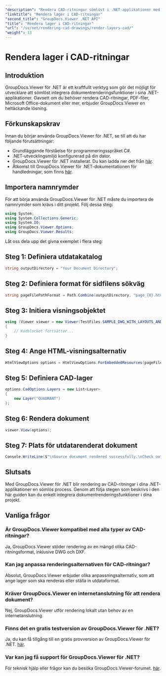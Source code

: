 ```yaml
---
"description": "Rendera CAD-ritningar sömlöst i .NET-applikationer med GroupDocs.Viewer för .NET. Utforska renderingsalternativ, anpassa lager och mer."
"linktitle": "Rendera lager i CAD-ritningar"
"second_title": "GroupDocs.Viewer .NET API"
"title": "Rendera lager i CAD-ritningar"
"url": "/sv/net/rendering-cad-drawings/render-layers-cad/"
"weight": 13
---
```


# Rendera lager i CAD-ritningar

## Introduktion
GroupDocs.Viewer för .NET är ett kraftfullt verktyg som gör det möjligt för utvecklare att sömlöst integrera dokumentrenderingsfunktioner i sina .NET-applikationer. Oavsett om du behöver rendera CAD-ritningar, PDF-filer, Microsoft Office-dokument eller mer, erbjuder GroupDocs.Viewer en heltäckande lösning.
## Förkunskapskrav
Innan du börjar använda GroupDocs.Viewer för .NET, se till att du har följande förutsättningar:
- Grundläggande förståelse för programmeringsspråket C#.
- .NET-utvecklingsmiljö konfigurerad på din dator.
- GroupDocs.Viewer för .NET installerat. Du kan ladda ner det från [här](https://releases.groupdocs.com/viewer/net/).
- Åtkomst till GroupDocs.Viewer för .NET-dokumentationen för handledningar, som finns [här](https://tutorials.groupdocs.com/viewer/net/).

## Importera namnrymder
För att börja använda GroupDocs.Viewer för .NET måste du importera de namnrymder som krävs i ditt projekt. Följ dessa steg:

```csharp
using System;
using System.Collections.Generic;
using System.IO;
using GroupDocs.Viewer.Options;
using GroupDocs.Viewer.Results;
```

Låt oss dela upp det givna exemplet i flera steg:
## Steg 1: Definiera utdatakatalog
```csharp
string outputDirectory = "Your Document Directory";
```
## Steg 2: Definiera format för sidfilens sökväg
```csharp
string pageFilePathFormat = Path.Combine(outputDirectory, "page_{0}.html");
```
## Steg 3: Initiera visningsobjektet
```csharp
using (Viewer viewer = new Viewer(TestFiles.SAMPLE_DWG_WITH_LAYOUTS_AND_LAYERS))
{
    // Kodblocket fortsätter...
}
```
## Steg 4: Ange HTML-visningsalternativ
```csharp
HtmlViewOptions options = HtmlViewOptions.ForEmbeddedResources(pageFilePathFormat);
```
## Steg 5: Definiera CAD-lager
```csharp
options.CadOptions.Layers = new List<Layer>
{
    new Layer("QUADRANT")
};
```
## Steg 6: Rendera dokument
```csharp
viewer.View(options);
```
## Steg 7: Plats för utdatarenderat dokument
```csharp
Console.WriteLine($"\nSource document rendered successfully.\nCheck output in {outputDirectory}.");
```

## Slutsats
Med GroupDocs.Viewer för .NET blir rendering av CAD-ritningar i dina .NET-applikationer en sömlös process. Genom att följa stegen som beskrivs i den här guiden kan du enkelt integrera dokumentrenderingsfunktioner i dina projekt.
## Vanliga frågor
### Är GroupDocs.Viewer kompatibel med alla typer av CAD-ritningar?
Ja, GroupDocs.Viewer stöder rendering av en mängd olika CAD-ritningsformat, inklusive DWG och DXF.
### Kan jag anpassa renderingsalternativen för CAD-ritningar?
Absolut, GroupDocs.Viewer erbjuder olika anpassningsalternativ, som att ange lager som ska renderas eller ställa in utdataformat.
### Kräver GroupDocs.Viewer en internetanslutning för att rendera dokument?
Nej, GroupDocs.Viewer utför rendering lokalt utan behov av en internetanslutning.
### Finns det en gratis testversion av GroupDocs.Viewer för .NET?
Ja, du kan få tillgång till en gratis provversion av GroupDocs.Viewer för .NET. [här](https://releases.groupdocs.com/).
### Var kan jag få support för GroupDocs.Viewer för .NET?
För teknisk hjälp eller frågor kan du besöka GroupDocs.Viewer-forumet. [här](https://forum.groupdocs.com/c/viewer/9).
